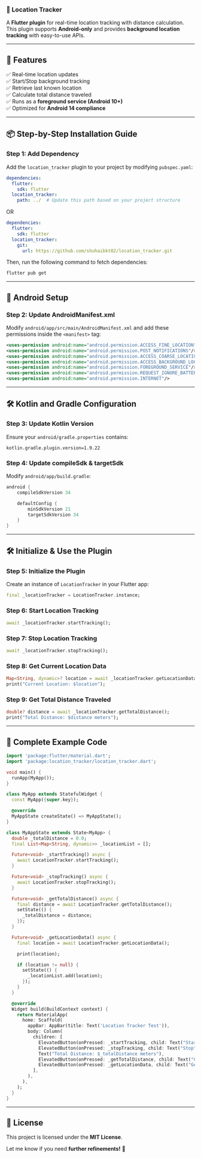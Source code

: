 ### **📍 Location Tracker**  

A **Flutter plugin** for real-time location tracking with distance calculation. This plugin supports **Android-only** and provides **background location tracking** with easy-to-use APIs.  

---

## **🚀 Features**  

✅ Real-time location updates  
✅ Start/Stop background tracking  
✅ Retrieve last known location  
✅ Calculate total distance traveled  
✅ Runs as a **foreground service (Android 10+)**  
✅ Optimized for **Android 14 compliance**  

---

## **📦 Step-by-Step Installation Guide**  

### **Step 1: Add Dependency**  

Add the `location_tracker` plugin to your project by modifying `pubspec.yaml`:  

```yaml
dependencies:
  flutter:
    sdk: flutter
  location_tracker:
    path: ../  # Update this path based on your project structure
```
OR

```yaml
dependencies:
  flutter:
    sdk: flutter
  location_tracker:
    git:
      url: https://github.com/shuhaibkt02/location_tracker.git
```


Then, run the following command to fetch dependencies:  

```sh
flutter pub get
```  

---

## **🔑 Android Setup**  

### **Step 2: Update AndroidManifest.xml**  

Modify `android/app/src/main/AndroidManifest.xml` and add these permissions inside the `<manifest>` tag:  

```xml
<uses-permission android:name="android.permission.ACCESS_FINE_LOCATION"/>
<uses-permission android:name="android.permission.POST_NOTIFICATIONS"/>
<uses-permission android:name="android.permission.ACCESS_COARSE_LOCATION"/>
<uses-permission android:name="android.permission.ACCESS_BACKGROUND_LOCATION"/>
<uses-permission android:name="android.permission.FOREGROUND_SERVICE"/>
<uses-permission android:name="android.permission.REQUEST_IGNORE_BATTERY_OPTIMIZATIONS"/>
<uses-permission android:name="android.permission.INTERNET"/>
```  

---

## **🛠️ Kotlin and Gradle Configuration**  

### **Step 3: Update Kotlin Version**  

Ensure your `android/gradle.properties` contains:  

```properties
kotlin.gradle.plugin.version=1.9.22
```  

### **Step 4: Update compileSdk & targetSdk**  

Modify `android/app/build.gradle`:  

```gradle
android {
    compileSdkVersion 34

    defaultConfig {
        minSdkVersion 21
        targetSdkVersion 34
    }
}
```
---

## **🛠️ Initialize & Use the Plugin**  

### **Step 5: Initialize the Plugin**  

Create an instance of `LocationTracker` in your Flutter app:  

```dart
final _locationTracker = LocationTracker.instance;
```  

### **Step 6: Start Location Tracking**  

```dart
await _locationTracker.startTracking();
```  

### **Step 7: Stop Location Tracking**  

```dart
await _locationTracker.stopTracking();
```  

### **Step 8: Get Current Location Data**  

```dart
Map<String, dynamic>? location = await _locationTracker.getLocationData();
print("Current Location: $location");
```  

### **Step 9: Get Total Distance Traveled**  

```dart
double? distance = await _locationTracker.getTotalDistance();
print("Total Distance: $distance meters");
```  

---

## **📌 Complete Example Code**  

```dart
import 'package:flutter/material.dart';
import 'package:location_tracker/location_tracker.dart';

void main() {
  runApp(MyApp());
}

class MyApp extends StatefulWidget {
  const MyApp({super.key});

  @override
  MyAppState createState() => MyAppState();
}

class MyAppState extends State<MyApp> {
  double _totalDistance = 0.0;
  final List<Map<String, dynamic>> _locationList = [];

  Future<void> _startTracking() async {
    await LocationTracker.startTracking();
  }

  Future<void> _stopTracking() async {
    await LocationTracker.stopTracking();
  }

  Future<void> _getTotalDistance() async {
    final distance = await LocationTracker.getTotalDistance();
    setState(() {
      _totalDistance = distance;
    });
  }

  Future<void> _getLocationData() async {
    final location = await LocationTracker.getLocationData();

    print(location);

    if (location != null) {
      setState(() {
        _locationList.add(location);
      });
    }
  }

  @override
  Widget build(BuildContext context) {
    return MaterialApp(
      home: Scaffold(
        appBar: AppBar(title: Text('Location Tracker Test')),
        body: Column(
          children: [
            ElevatedButton(onPressed: _startTracking, child: Text("Start")),
            ElevatedButton(onPressed: _stopTracking, child: Text("Stop")),
            Text("Total Distance: $_totalDistance meters"),
            ElevatedButton(onPressed: _getTotalDistance, child: Text("Get Distance")),
            ElevatedButton(onPressed: _getLocationData, child: Text("Get Location")),
          ],
        ),
      ),
    );
  }
}
```  

---

## **💼 License**  

This project is licensed under the **MIT License**.  

Let me know if you need **further refinements!** 🚀

